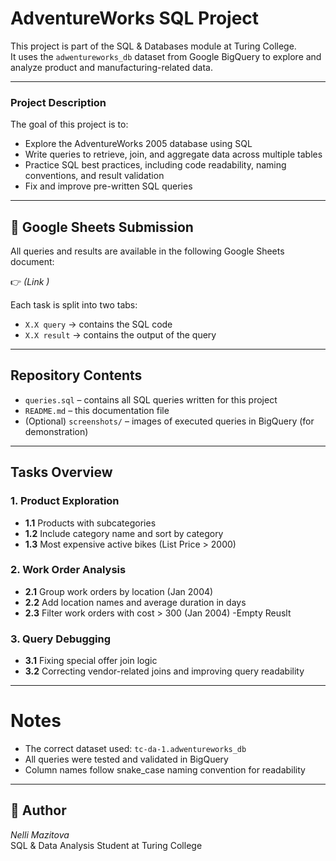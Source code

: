 # AdventureWorks SQL Project 

This project is part of the SQL & Databases module at Turing College.  
It uses the `adwentureworks_db` dataset from Google BigQuery to explore and analyze product and manufacturing-related data.

-----

### Project Description

The goal of this project is to:
- Explore the AdventureWorks 2005 database using SQL
- Write queries to retrieve, join, and aggregate data across multiple tables
- Practice SQL best practices, including code readability, naming conventions, and result validation
- Fix and improve pre-written SQL queries

---

## 🔗 Google Sheets Submission

All queries and results are available in the following Google Sheets document:

👉 
*(Link )*

Each task is split into two tabs:  
- `X.X query` → contains the SQL code  
- `X.X result` → contains the output of the query

---

## Repository Contents

- `queries.sql` – contains all SQL queries written for this project
- `README.md` – this documentation file
- (Optional) `screenshots/` – images of executed queries in BigQuery (for demonstration)

---

##  Tasks Overview

### 1. Product Exploration
- **1.1** Products with subcategories
- **1.2** Include category name and sort by category
- **1.3** Most expensive active bikes (List Price > 2000)

### 2. Work Order Analysis
- **2.1** Group work orders by location (Jan 2004)
- **2.2** Add location names and average duration in days
- **2.3** Filter work orders with cost > 300 (Jan 2004) -Empty Reuslt

### 3. Query Debugging
- **3.1** Fixing special offer join logic
- **3.2** Correcting vendor-related joins and improving query readability

---

# Notes

- The correct dataset used: `tc-da-1.adwentureworks_db` 
- All queries were tested and validated in BigQuery
- Column names follow snake_case naming convention for readability

---

## 🚀 Author

*Nelli Mazitova*  
SQL & Data Analysis Student at Turing College 
